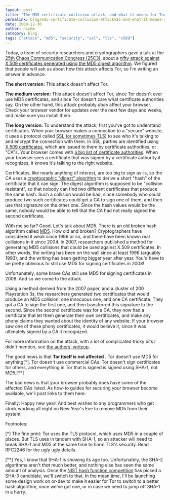 ```yaml
---
layout: post
title: "The MD5 certificate collision attack, and what it means for Tor"
permalink: blog/md5-certificate-collision-attack%2C-and-what-it-means-tor
date: 2008-12-30
author: nickm
category: blog
tags: ["attack", "md5", "security", "ssl", "tls", "x509"]
---
```


Today, a team of security researchers and cryptographers gave a talk at the [25th Chaos Communication Congress (25C3)](http://events.ccc.de/congress/2008/), about a [nifty attack against X.509 certificates generated using the MD5 digest algorithm](http://www.win.tue.nl/hashclash/rogue-ca/). We figured that people will ask us about how this attack affects Tor, so I'm writing an answer in advance.

**The short version:** This attack doesn't affect Tor.

**The medium version:** This attack doesn't affect Tor, since Tor doesn't ever use MD5 certificates, and since Tor doesn't care what certificate authorities say. On the other hand, this attack probably _does_ affect your browser. Check your browser vendor for updates over the next few days and weeks, and make sure you install them.

**The long version:** To understand the attack, first you've got to understand certificates. When your browser makes a connection to a "secure" website, it uses a protocol called [SSL (or sometimes TLS)](http://en.wikipedia.org/wiki/Transport_layer_security) to see who it's talking to and encrypt the connection with them. In SSL, parties are identified using [X.509 certificates](http://en.wikipedia.org/wiki/X.509), which are issued to them by certificate authorities, or "CA"s. Your browser comes with [a big list of certificate authorities](http://www.mozilla.org/projects/security/certs/included/). When your browser sees a certificate that was signed by a certificate authority it recognizes, it knows it's talking to the right website.

Certificates, like nearly anything of interest, are too big to sign as-is, so the CA uses a [cryptographic "digest" algorithm](http://en.wikipedia.org/wiki/Cryptographic_hash_function) to derive a short "hash" of the certificate that it can sign. The digest algorithm is supposed to be "collision resistant", so that nobody can find two different certificates that produce the same hash. Such a collision would be bad, since somebody who could produce two such certificates could get a CA to sign one of them, and then use that signature on the other one. Since the hash values would be the same, nobody would be able to tell that the CA had not really signed the second certificate.

With me so far? Good. Let's talk about MD5. There is an old broken hash algorithm called [MD5](http://en.wikipedia.org/wiki/MD5). How old and broken? Cryptographers have considered it weak since 1996 or so, and there have been known real collisions in it since 2004. In 2007, researchers published a method for generating MD5 collisions that could be used against X.509 certificates. In other words, the writing has been on the wall since at least 1996 (arguably 1993), and the writing has been getting bigger year after year. You'd have to be pretty oblivious to still use MD5 for signing certificates in 2008!

Unfortunately, some brave CAs still use MD5 for signing certificates in 2008. And so we come to the attack.

Using a method derived from the 2007 paper, and a cluster of 200 Playstation 3s, the researchers generated two certificates that would produce an MD5 collision: one innocuous one, and one CA certificate. They got a CA to sign the first one, and then transferred this signature to the second. Since the second certificate was for a CA, they now had a certificate that let them generate their _own_ certificates, and make any phony claims they wanted about the identity of any website. If your browser saw one of these phony certificates, it would believe it, since it was ultimately signed by a CA it recognized.

For more information on the attack, with a lot of complicated tricky bits I didn't mention, see [the authors' writeup](http://www.win.tue.nl/hashclash/rogue-ca/).

The good news is that **Tor itself is not affected** . Tor doesn't use MD5 for anything[\*]. Tor doesn't use commercial CAs. Tor doesn't sign certificates for others, and everything in Tor that is signed is signed using SHA-1, not MD5.[\*\*]

The bad news is that your browser probably does have some of the affected CAs listed. As how-to guides for securing your browser become available, we'll post links to them here.

Finally: Happy new year! And best wishes to any programmers who get stuck working all night on New Year's Eve to remove MD5 from their system.

Footnotes:

[\*] The fine print: Tor uses the TLS protocol, which uses MD5 in a couple of places. But TLS uses in tandem with SHA-1, so an attacker will need to break SHA-1 and MD5 at the same time to harm TLS's security. Read RFC2246 for the ugly ugly details.

[\*\*] Yes, I know that SHA-1 is showing its age too. Unfortunately, the SHA-2 algorithms aren't _that_ much better, and nothing else has seen the same amount of analysis. Once the [NIST hash function competition](http://en.wikipedia.org/wiki/NIST_hash_function_competition) has picked a SHA-3 candidate, we'll switch to that. In the mean time, I'll be launching some design work on or-dev to make it easier for Tor to switch to a better hash algorithm, once we've got one, or in case we need to jump off SHA-1 in a hurry.

